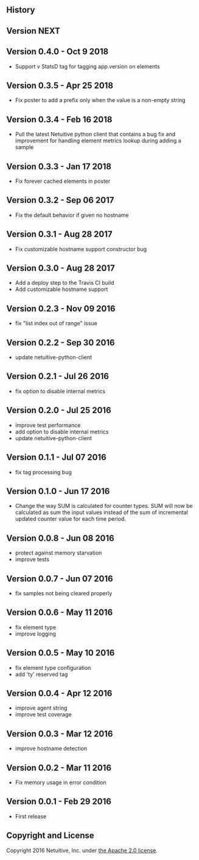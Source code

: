 History
-------
Version NEXT
---------------------------

Version 0.4.0 - Oct 9 2018
---------------------------
* Support v StatsD tag for tagging app.version on elements

Version 0.3.5 - Apr 25 2018
---------------------------
* Fix poster to add a prefix only when the value is a non-empty string

Version 0.3.4 - Feb 16 2018
---------------------------
* Pull the latest Netuitive python client that contains a bug fix and improvement for handling element metrics lookup during adding a sample

Version 0.3.3 - Jan 17 2018
---------------------------
* Fix forever cached elements in poster

Version 0.3.2 - Sep 06 2017
---------------------------
* Fix the default behavior if given no hostname

Version 0.3.1 - Aug 28 2017
---------------------------
* Fix customizable hostname support constructor bug

Version 0.3.0 - Aug 28 2017
---------------------------
* Add a deploy step to the Travis CI build
* Add customizable hostname support

Version 0.2.3 - Nov 09 2016
---------------------------
* fix "list index out of range" issue

Version 0.2.2 - Sep 30 2016
---------------------------
* update netuitive-python-client

Version 0.2.1 - Jul 26 2016
---------------------------
* fix option to disable internal metrics

Version 0.2.0 - Jul 25 2016
---------------------------
* improve test performance
* add option to disable internal metrics
* update netuitive-python-client

Version 0.1.1 - Jul 07 2016
---------------------------
* fix tag processing bug

Version 0.1.0 - Jun 17 2016
---------------------------
* Change the way SUM is calculated for counter types. SUM will now be calculated as sum the input values instead of the sum of incremental updated counter value for each time period.

Version 0.0.8 - Jun 08 2016
---------------------------
* protect against memory starvation
* improve tests

Version 0.0.7 - Jun 07 2016
---------------------------
* fix samples not being cleared properly

Version 0.0.6 - May 11 2016
---------------------------
* fix element type
* improve logging

Version 0.0.5 - May 10 2016
---------------------------
* fix element type configuration
* add 'ty' reserved tag

Version 0.0.4 - Apr 12 2016
---------------------------
* improve agent string
* improve test coverage

Version 0.0.3 - Mar 12 2016
---------------------------
* improve hostname detection

Version 0.0.2 - Mar 11 2016
---------------------------

* Fix memory usage in error condition

Version 0.0.1 - Feb 29 2016
---------------------------

* First release



Copyright and License
---------------------

Copyright 2016 Netuitive, Inc. under [the Apache 2.0 license](LICENSE).
